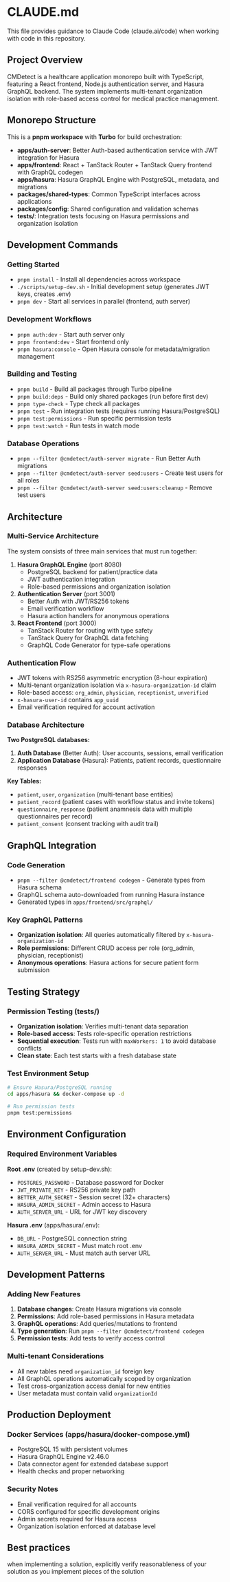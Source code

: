 # CLAUDE.md

This file provides guidance to Claude Code (claude.ai/code) when working with code in this repository.

## Project Overview

CMDetect is a healthcare application monorepo built with TypeScript, featuring a React frontend, Node.js authentication server, and Hasura GraphQL backend. The system implements multi-tenant organization isolation with role-based access control for medical practice management.

## Monorepo Structure

This is a **pnpm workspace** with **Turbo** for build orchestration:

- **apps/auth-server**: Better Auth-based authentication service with JWT integration for Hasura
- **apps/frontend**: React + TanStack Router + TanStack Query frontend with GraphQL codegen
- **apps/hasura**: Hasura GraphQL Engine with PostgreSQL, metadata, and migrations
- **packages/shared-types**: Common TypeScript interfaces across applications
- **packages/config**: Shared configuration and validation schemas
- **tests/**: Integration tests focusing on Hasura permissions and organization isolation

## Development Commands

### Getting Started

- `pnpm install` - Install all dependencies across workspace
- `./scripts/setup-dev.sh` - Initial development setup (generates JWT keys, creates .env)
- `pnpm dev` - Start all services in parallel (frontend, auth server)

### Development Workflows

- `pnpm auth:dev` - Start auth server only
- `pnpm frontend:dev` - Start frontend only
- `pnpm hasura:console` - Open Hasura console for metadata/migration management

### Building and Testing

- `pnpm build` - Build all packages through Turbo pipeline
- `pnpm build:deps` - Build only shared packages (run before first dev)
- `pnpm type-check` - Type check all packages
- `pnpm test` - Run integration tests (requires running Hasura/PostgreSQL)
- `pnpm test:permissions` - Run specific permission tests
- `pnpm test:watch` - Run tests in watch mode

### Database Operations

- `pnpm --filter @cmdetect/auth-server migrate` - Run Better Auth migrations
- `pnpm --filter @cmdetect/auth-server seed:users` - Create test users for all roles
- `pnpm --filter @cmdetect/auth-server seed:users:cleanup` - Remove test users

## Architecture

### Multi-Service Architecture

The system consists of three main services that must run together:

1. **Hasura GraphQL Engine** (port 8080)
   - PostgreSQL backend for patient/practice data
   - JWT authentication integration
   - Role-based permissions and organization isolation
2. **Authentication Server** (port 3001)
   - Better Auth with JWT/RS256 tokens
   - Email verification workflow
   - Hasura action handlers for anonymous operations
3. **React Frontend** (port 3000)
   - TanStack Router for routing with type safety
   - TanStack Query for GraphQL data fetching
   - GraphQL Code Generator for type-safe operations

### Authentication Flow

- JWT tokens with RS256 asymmetric encryption (8-hour expiration)
- Multi-tenant organization isolation via `x-hasura-organization-id` claim
- Role-based access: `org_admin`, `physician`, `receptionist`, `unverified`
- `x-hasura-user-id` contains `app_uuid`
- Email verification required for account activation

### Database Architecture

**Two PostgreSQL databases:**

1. **Auth Database** (Better Auth): User accounts, sessions, email verification
2. **Application Database** (Hasura): Patients, patient records, questionnaire responses

**Key Tables:**

- `patient`, `user`, `organization` (multi-tenant base entities)
- `patient_record` (patient cases with workflow status and invite tokens)
- `questionnaire_response` (patient anamnesis data with multiple questionnaires per record)
- `patient_consent` (consent tracking with audit trail)

## GraphQL Integration

### Code Generation

- `pnpm --filter @cmdetect/frontend codegen` - Generate types from Hasura schema
- GraphQL schema auto-downloaded from running Hasura instance
- Generated types in `apps/frontend/src/graphql/`

### Key GraphQL Patterns

- **Organization isolation**: All queries automatically filtered by `x-hasura-organization-id`
- **Role permissions**: Different CRUD access per role (org_admin, physician, receptionist)
- **Anonymous operations**: Hasura actions for secure patient form submission

## Testing Strategy

### Permission Testing (tests/)

- **Organization isolation**: Verifies multi-tenant data separation
- **Role-based access**: Tests role-specific operation restrictions
- **Sequential execution**: Tests run with `maxWorkers: 1` to avoid database conflicts
- **Clean state**: Each test starts with a fresh database state

### Test Environment Setup

```bash
# Ensure Hasura/PostgreSQL running
cd apps/hasura && docker-compose up -d

# Run permission tests
pnpm test:permissions
```

## Environment Configuration

### Required Environment Variables

**Root .env** (created by setup-dev.sh):

- `POSTGRES_PASSWORD` - Database password for Docker
- `JWT_PRIVATE_KEY` - RS256 private key path
- `BETTER_AUTH_SECRET` - Session secret (32+ characters)
- `HASURA_ADMIN_SECRET` - Admin access to Hasura
- `AUTH_SERVER_URL` - URL for JWT key discovery

**Hasura .env** (apps/hasura/.env):

- `DB_URL` - PostgreSQL connection string
- `HASURA_ADMIN_SECRET` - Must match root .env
- `AUTH_SERVER_URL` - Must match auth server URL

## Development Patterns

### Adding New Features

1. **Database changes**: Create Hasura migrations via console
2. **Permissions**: Add role-based permissions in Hasura metadata
3. **GraphQL operations**: Add queries/mutations to frontend
4. **Type generation**: Run `pnpm --filter @cmdetect/frontend codegen`
5. **Permission tests**: Add tests to verify access control

### Multi-tenant Considerations

- All new tables need `organization_id` foreign key
- All GraphQL operations automatically scoped by organization
- Test cross-organization access denial for new entities
- User metadata must contain valid `organizationId`

## Production Deployment

### Docker Services (apps/hasura/docker-compose.yml)

- PostgreSQL 15 with persistent volumes
- Hasura GraphQL Engine v2.46.0
- Data connector agent for extended database support
- Health checks and proper networking

### Security Notes

- Email verification required for all accounts
- CORS configured for specific development origins
- Admin secrets required for Hasura access
- Organization isolation enforced at database level

## Best practices

when implementing a solution, explicitly verify reasonableness of your solution as you implement pieces of the solution
